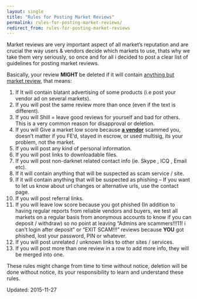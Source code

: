 ```yaml
---
layout: single
title: "Rules for Posting Market Reviews"
permalink: rules-for-posting-market-reviews/
redirect_from: rules-for-posting-market-reviews
---
```





<p>Market reviews are very important aspect of all market&#8217;s reputation and are crucial the way users &amp; vendors decide which markets to use, thats why we take them very seriously, so once and for all i decided to post a clear list of guidelines for posting market reviews.</p>
<p>Basically, your review <strong>MIGHT </strong>be deleted if it will contain <span style="text-decoration: underline;">anything but market review</span>, that means:</p>
<ol>
<li>If It will contain blatant advertising of some products (i.e post your vendor ad on several markets).</li>
<li>If you will post the same review more than once (even if the text is different).</li>
<li>If you will Shill = leave good reviews for yourself and bad for others. This is a very common reason for disapproval or deletion.</li>
<li>If you will Give a market low score because <span style="text-decoration: underline;"><strong>a vendor</strong></span> scammed you, doesn&#8217;t matter if you FE&#8217;d, stayed in escrow, or used multisig, its your problem, not the market.</li>
<li>If you will post any kind of personal information.</li>
<li>If you will post links to downloadable files.</li>
<li>If you will post non-darknet related contact info (ie. Skype , ICQ , Email etc).</li>
<li>If it will contain anything that will be suspected as scam service / site.</li>
<li>If it will contain anything that will be suspected as phishing &#8211; If you want to let us know about url changes or alternative urls, use the contact page.</li>
<li>If you will post referral links.</li>
<li>If you will leave low score because you got phished (In addition to having regular reports from reliable vendors and buyers, we test all markets on a regular basis from anonymous accounts to know if you can deposit / withdraw) so no point at leaving &#8220;Admins are scammers!!!11! i can&#8217;t login after deposit&#8221; or &#8220;EXIT SCAM!!!&#8221; reviews because <strong>YOU</strong> got phished, lost your password, PIN or whatever.</li>
<li>If you will post unrelated / unknown links to other sites / services.</li>
<li>If you will post more than one review in a row to add more info, they will be merged into one.</li>
</ol>
<p>These rules might change from time to time without notice, deletion will be done without notice, its your responsibility to learn and understand these rules.</p>



Updated: 2015-11-27</span>




